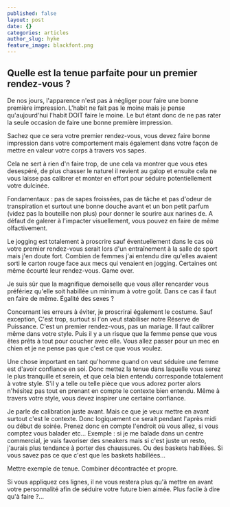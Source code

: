 ```yaml
---
published: false
layout: post
date: {}
categories: articles
author_slug: hyke
feature_image: blackfont.png
---
```

## Quelle est la tenue parfaite pour un premier rendez-vous ?

De nos jours, l'apparence n'est pas à négliger pour faire une bonne première impression. L'habit ne fait pas le moine mais je pense qu'aujourd'hui l'habit DOIT faire le moine. Le but étant donc de ne pas rater la seule occasion de faire une bonne première impression. 

Sachez que ce sera votre premier rendez-vous, vous devez faire bonne impression dans votre comportement mais également dans votre façon de mettre en valeur votre corps à travers vos sapes. 

Cela ne sert à rien d'n faire trop, de une cela va montrer que vous etes desespéré, de plus chasser le naturel il revient au galop et ensuite cela ne vous laisse pas calibrer et monter en effort pour séduire potentiellement votre dulcinée.

Fondamentaux : pas de sapes froissées, pas de tâche et pas d'odeur de transpiration et surtout une bonne douche avant et un bon petit parfum (videz pas la bouteille non plus) pour donner le sourire aux narines de. A défaut de galerer à l'impacter visuellement, vous pouvez en faire de même olfactivement. 

Le jogging est totalement à proscrire sauf éventuellement dans le cas où votre premier rendez-vous serait lors d'un entraînement à la salle de sport mais j'en doute fort. Combien de femmes j'ai entendu dire qu'elles avaient sorti le carton rouge face aux mecs qui venaient en jogging. Certaines ont même écourté leur rendez-vous. Game over. 

Je suis sûr que la magnifique demoiselle que vous aller rencarder vous préfériez qu'elle soit habillée un minimum à votre goût. Dans ce cas il faut en faire de même. Égalité des sexes ? 

Concernant les erreurs à éviter, je proscrirai également le costume. Sauf exception, C'est trop, surtout si l'on veut stabiliser notre Réserve de Puissance. C'est un premier rendez-vous, pas un mariage. Il faut calibrer même dans votre style. Puis il y a un risque que la femme pense que vous êtes prêts à tout pour coucher avec elle. Vous allez passer pour un mec en chien et je ne pense pas que c'est ce que vous voulez. 

Une chose important en tant qu'homme quand on veut séduire une femme est d'avoir confiance en soi. Donc mettez la tenue dans laquelle vous serez le plus tranquille et serein, et que cela bien entendu corresponde totalement à votre style. S'il y a telle ou telle pièce que vous adorez porter alors n'hésitez pas tout en prenant en compte le contexte bien entendu. Même à travers votre style, vous devez inspirer une certaine confiance. 

Je parle de calibration juste avant. Mais ce que je veux mettre en avant surtout c'est le contexte. Donc logiquement ce serait pendant l'après midi ou début de soirée. Prenez donc en compte l'endroit où vous allez, si vous comptez vous balader etc... 
Exemple : si je me balade dans un centre commercial, je vais favoriser des sneakers mais si c'est juste un resto, j'aurais plus tendance à porter des chaussures. Ou des baskets habillées. Si vous savez pas ce que c'est que les baskets habillées... 

Mettre exemple de tenue. Combiner décontractée et propre. 

Si vous appliquez ces lignes, il ne vous restera plus qu'à mettre en avant votre personnalité afin de séduire votre future bien aimée. Plus facile à dire qu'à faire ?...
